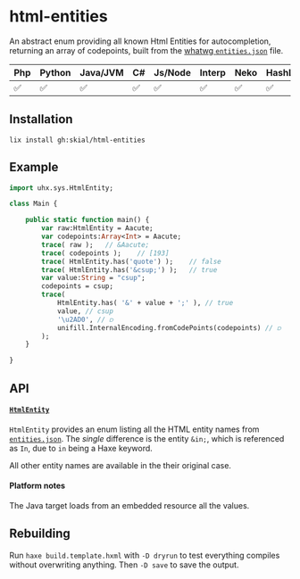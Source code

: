 # html-entities

An abstract enum providing all known Html Entities for
autocompletion, returning an array of codepoints, built from
the [whatwg `entities.json`][l1] file.

| Php | Python | Java/JVM | C# | Js/Node | Interp | Neko | HashLink | Lua | CPP |
| - | -| - | - | - | -| - | - | - | - |
| ✅ | ✅     | ✅  | ✅ | ✅     | ✅ | ✅  | ✅       | ➖ | ➖ |

## Installation

`lix install gh:skial/html-entities`

## Example

```Haxe
import uhx.sys.HtmlEntity;

class Main {

    public static function main() {
        var raw:HtmlEntity = Aacute;
        var codepoints:Array<Int> = Aacute;
        trace( raw );   // &Aacute;
        trace( codepoints );    // [193]
        trace( HtmlEntity.has('quote') );    // false
        trace( HtmlEntity.has('&csup;') );   // true
        var value:String = "csup";
        codepoints = csup;
        trace( 
            HtmlEntity.has( '&' + value + ';' ), // true
            value, // csup
            '\u2AD0', // ⫐
            unifill.InternalEncoding.fromCodePoints(codepoints) // ⫐
        );
    }

}
```
	
## API

#### [`HtmlEntity`][l2]

`HtmlEntity` provides an enum listing all the HTML entity names from [`entities.json`][l4].
The _single_ difference is the entity `&in;`, which is referenced as `In`, due to `in` being a Haxe keyword. 

All other entity names are available in the their original case.

#### Platform notes

The Java target loads from an embedded resource all the values.

## Rebuilding

Run `haxe build.template.hxml` with `-D dryrun` to test everything compiles without overwriting anything. Then `-D save` to save the output.

[l1]: https://html.spec.whatwg.org/multipage/entities.json
[l2]: https://github.com/skial/html-entities/blob/master/src/uhx/sys/HtmlEntity.hx
[l4]: https://github.com/skial/html-entities/blob/master/resources/entities.json